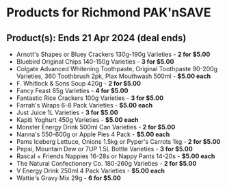 # Products for Richmond PAK'nSAVE

## Product(s): Ends 21 Apr 2024 (deal ends)
- Arnott's Shapes or Bluey Crackers 130g-190g Varieties - **2 for $5.00**
- Bluebird Original Chips 140-150g Varieties - **3 for $5.00**
- Colgate Advanced Whitening Toothpaste, Original Toothpaste 90-200g Varieties, 360 Toothbrush 2pk, Plax Mouthwash 500ml - **$5.00 each**
- F. Whitlock & Sons Soup 420g - **2 for $5.00**
- Fancy Feast 85g Varieties - **4 for $5.00**
- Fantastic Rice Crackers 100g Varieties - **3 for $5.00**
- Farrah's Wraps 6-8 Pack Varieties - **$5.00 each**
- Just Juice 1L Varieties - **3 for $5.00**
- Kapiti Yoghurt 450g Varieties - **$5.00 each**
- Monster Energy Drink 500ml Can Varieties - **2 for $5.00**
- Nanna's 550-600g or Apple Pies 4 Pack - **$5.00 each**
- Pams Iceberg Lettuce, Onions 1.5kg or Pyper's Carrots 1kg - **2 for $5.00**
- Pepsi, Mountain Dew or 7UP 1.5L Bottle Varieties - **3 for $5.00**
- Rascal + Friends Nappies 16-28s or Nappy Pants 14-20s - **$5.00 each**
- The Natural Confectionery Co. 180-260g Varieties - **2 for $5.00**
- V Energy Drink 250ml 4 Pack Varieties - **$5.00 each**
- Wattie's Gravy Mix 29g - **6 for $5.00**


